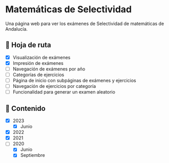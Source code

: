 # Matemáticas de Selectividad

Una página web para ver los exámenes de Selectividad de matemáticas de Andalucía.

## 📅 Hoja de ruta

- [x] Visualización de exámenes
- [x] Impresión de exámenes
- [ ] Navegación de exámenes por año
- [ ] Categorías de ejercicios
- [ ] Página de inicio con subpáginas de exámenes y ejercicios
- [ ] Navegación de ejercicios por categoría
- [ ] Funcionalidad para generar un examen aleatorio

## 📖 Contenido

- [x] 2023
    - [x] Junio
- [x] 2022
- [x] 2021
- [ ] 2020
    - [x] Junio
    - [x] Septiembre